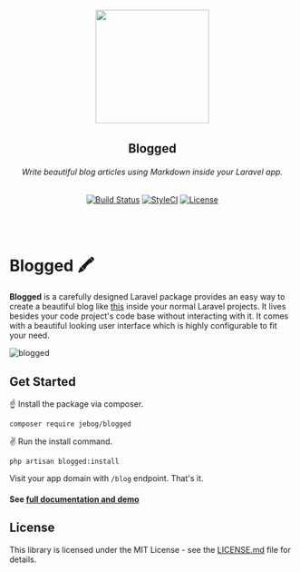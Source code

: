 <h6 align="center">
    <img width="200" src="https://larecipe.jebog.com.my/images/blogged.svg"/>
</h6>

<h2 align="center">
    <b>Blogged</b>
</h2>


<h6 align="center">
    Write beautiful blog articles using Markdown inside your Laravel app.
</h6>
    

<p align="center">
<a href="https://travis-ci.org/saleem-hadad/larecipe"><img src="https://travis-ci.org/saleem-hadad/blogged.svg?branch=master" alt="Build Status"></a>
<a href="https://github.styleci.io/repos/142787719"><img src="https://github.styleci.io/repos/142787719/shield?branch=master" alt="StyleCI"></a>
<a href="https://github.com/saleem-hadad/blogged"><img src="https://poser.pugx.org/laravel/framework/license.svg" alt="License"></a>
</p>
<br/><br/>

# Blogged 🖍

**Blogged** is a carefully designed Laravel package provides an easy way to create a beautiful blog like [this](https://blogged.jebog.com.my/blog) inside your normal Laravel projects. It lives besides your code project's code base without interacting with it. It comes with a beautiful looking user interface which is highly configurable to fit your need.

![blogged](https://blogged.jebog.com.my/blogged-showcase.png)

## Get Started

☝️ Install the package via composer.

    composer require jebog/blogged

✌️ Run the install command.

    php artisan blogged:install

Visit your app domain with `/blog` endpoint. That's it.

#### See [full documentation and demo](https://blogged.jebog.com.my/docs)

## License

This library is licensed under the MIT License - see the [LICENSE.md](LICENSE) file for details.
